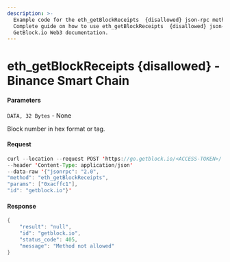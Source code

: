 ```yaml
---
description: >-
  Example code for the eth_getBlockReceipts  {disallowed} json-rpc method.
  Сomplete guide on how to use eth_getBlockReceipts  {disallowed} json-rpc in
  GetBlock.io Web3 documentation.
---
```


# eth\_getBlockReceipts {disallowed} - Binance Smart Chain

#### Parameters

`DATA, 32 Bytes` - None

Block number in hex format or tag.

#### Request

```java
curl --location --request POST 'https://go.getblock.io/<ACCESS-TOKEN>/' 
--header 'Content-Type: application/json' 
--data-raw '{"jsonrpc": "2.0",
"method": "eth_getBlockReceipts",
"params": ["0xacffc1"],
"id": "getblock.io"}'
```

#### Response

```java
{
    "result": "null",
    "id": "getblock.io",
    "status_code": 405,
    "message": "Method not allowed"
}
```
